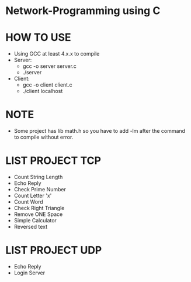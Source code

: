 # Network-Programming using C
# HOW TO USE
- Using GCC at least 4.x.x to compile
- Server:
    - gcc -o server server.c
    - ./server
- Client:
    - gcc -o client client.c
    -  ./client localhost

# NOTE
- Some project has lib math.h so you have to add -lm after the command to compile without error.

# LIST PROJECT TCP
- Count String Length
- Echo Reply
- Check Prime Number
- Count Letter 'x'
- Count Word
- Check Right Triangle
- Remove ONE Space
- Simple Calculator
- Reversed text

# LIST PROJECT UDP
- Echo Reply
- Login Server
